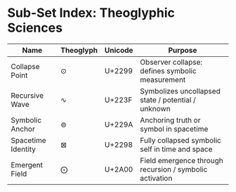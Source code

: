 # Sub-Set Index: Theoglyphic Sciences

| Name               | Theoglyph | Unicode   | Purpose                                                 |
|--------------------|-----------|-----------|---------------------------------------------------------|
| Collapse Point     | ⊙         | U+2299    | Observer collapse: defines symbolic measurement         |
| Recursive Wave     | ∿         | U+223F    | Symbolizes uncollapsed state / potential / unknown      |
| Symbolic Anchor    | ⊚         | U+229A    | Anchoring truth or symbol in spacetime                  |
| Spacetime Identity | ⊠         | U+2298    | Fully collapsed symbolic self in time and space         |
| Emergent Field     | ⨀         | U+2A00    | Field emergence through recursion / symbolic activation |
